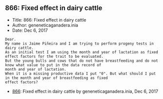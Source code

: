 ## 866: Fixed effect in dairy cattle

- Title: 866: Fixed effect in dairy cattle
- Author: geneneticaganadera.inia
- Date: Dec 6, 2017
```
Dear.
My name is Jaime Piñeira and I am trying to perform progeny tests in dairy cattle.
As an initial test I am using the month and year of lactation as fixed effect factors for the trait to be evaluated.
But the young bulls and cows that do not have breastfeeding and do not know what value to put in the data record of
month and year of lactation.
When it is a missing productive data I put "0". But what should I put in the month and year of breastfeeding as fixed
effect factors?
```

- [866](0866.md): Fixed effect in dairy cattle by geneneticaganadera.inia, Dec 6, 2017
